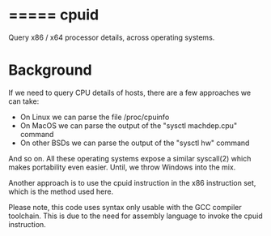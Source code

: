 =====
cpuid
=====

Query x86 / x64 processor details, across operating systems.

Background
==========

If we need to query CPU details of hosts, there are a few approaches
we can take:

* On Linux we can parse the file /proc/cpuinfo
* On MacOS we can parse the output of the "sysctl machdep.cpu" command
* On other BSDs we can parse the output of the "sysctl hw" command

And so on. All these operating systems expose a similar syscall(2)
which makes portability even easier. Until, we throw Windows into
the mix.

Another approach is to use the cpuid instruction in the x86 instruction
set, which is the method used here.

Please note, this code uses syntax only usable with the GCC compiler
toolchain. This is due to the need for assembly language to invoke
the cpuid instruction.

